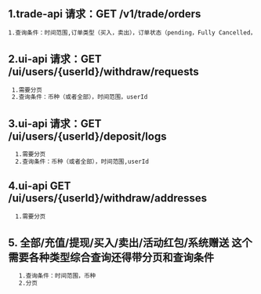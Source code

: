 ## 1.trade-api 请求：GET /v1/trade/orders  
```html 
1.查询条件：时间范围,订单类型（买入，卖出），订单状态（pending，Fully Cancelled，Partial Filled等），币种，币对，userId
``` 
 
## 2.ui-api  请求：GET /ui/users/{userId}/withdraw/requests  
```html  
 1.需要分页
 2.查询条件：币种（或者全部），时间范围，userId
``` 
## 3.ui-api  请求：GET /ui/users/{userId}/deposit/logs
```html 
  1.需要分页
  2.查询条件：币种（或者全部），时间范围,userId
``` 
 ## 4.ui-api  GET /ui/users/{userId}/withdraw/addresses
```html 
  1.需要分页 
``` 

## 5. 全部/充值/提现/买入/卖出/活动红包/系统赠送 这个需要各种类型综合查询还得带分页和查询条件
  
```html 
   1.查询条件：时间范围，币种
   2.分页
``` 
